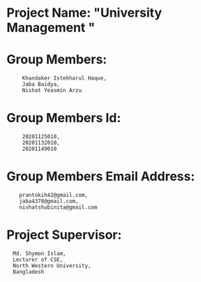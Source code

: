 # Project Name: "University Management "
# Group Members:
         Khandaker Istekharul Haque,
         Jaba Baidya,
         Nishat Yeasmin Arzu 
# Group Members Id:
         20201125010,
         20201132010,
         20201149010
# Group Members Email Address:
        prantokih42@gmail.com,
        jaba4378@gmail.com,
        nishatshubinita@gmail.com 
#  Project Supervisor:
      Md. Shymon Islam,
      Lecturer of CSE,
      North Western University,
      Bangladesh 
   

